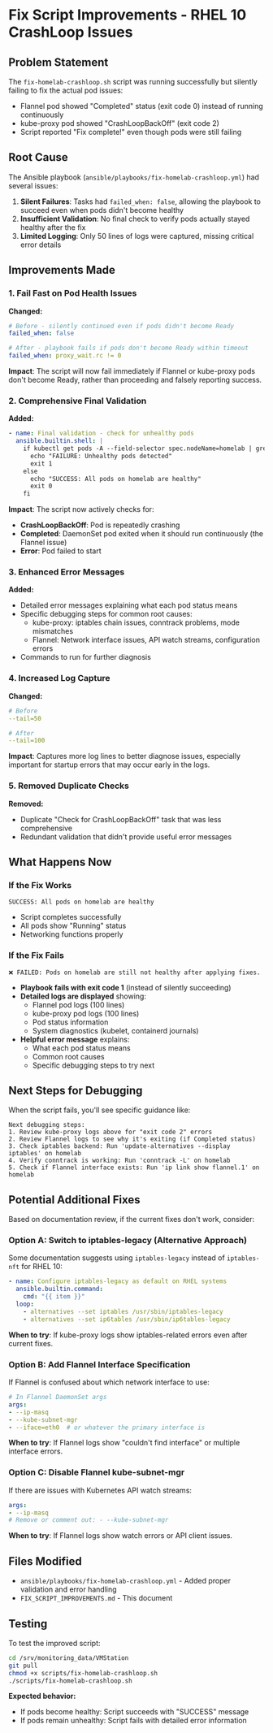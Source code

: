 # Fix Script Improvements - RHEL 10 CrashLoop Issues

## Problem Statement

The `fix-homelab-crashloop.sh` script was running successfully but silently failing to fix the actual pod issues:
- Flannel pod showed "Completed" status (exit code 0) instead of running continuously
- kube-proxy pod showed "CrashLoopBackOff" (exit code 2)
- Script reported "Fix complete!" even though pods were still failing

## Root Cause

The Ansible playbook (`ansible/playbooks/fix-homelab-crashloop.yml`) had several issues:

1. **Silent Failures**: Tasks had `failed_when: false`, allowing the playbook to succeed even when pods didn't become healthy
2. **Insufficient Validation**: No final check to verify pods actually stayed healthy after the fix
3. **Limited Logging**: Only 50 lines of logs were captured, missing critical error details

## Improvements Made

### 1. Fail Fast on Pod Health Issues

**Changed:**
```yaml
# Before - silently continued even if pods didn't become Ready
failed_when: false

# After - playbook fails if pods don't become Ready within timeout
failed_when: proxy_wait.rc != 0
```

**Impact**: The script will now fail immediately if Flannel or kube-proxy pods don't become Ready, rather than proceeding and falsely reporting success.

### 2. Comprehensive Final Validation

**Added:**
```yaml
- name: Final validation - check for unhealthy pods
  ansible.builtin.shell: |
    if kubectl get pods -A --field-selector spec.nodeName=homelab | grep -E 'CrashLoopBackOff|Error|Completed'; then
      echo "FAILURE: Unhealthy pods detected"
      exit 1
    else
      echo "SUCCESS: All pods on homelab are healthy"
      exit 0
    fi
```

**Impact**: The script now actively checks for:
- **CrashLoopBackOff**: Pod is repeatedly crashing
- **Completed**: DaemonSet pod exited when it should run continuously (the Flannel issue)
- **Error**: Pod failed to start

### 3. Enhanced Error Messages

**Added:**
- Detailed error messages explaining what each pod status means
- Specific debugging steps for common root causes:
  - kube-proxy: iptables chain issues, conntrack problems, mode mismatches
  - Flannel: Network interface issues, API watch streams, configuration errors
- Commands to run for further diagnosis

### 4. Increased Log Capture

**Changed:**
```yaml
# Before
--tail=50

# After
--tail=100
```

**Impact**: Captures more log lines to better diagnose issues, especially important for startup errors that may occur early in the logs.

### 5. Removed Duplicate Checks

**Removed:**
- Duplicate "Check for CrashLoopBackOff" task that was less comprehensive
- Redundant validation that didn't provide useful error messages

## What Happens Now

### If the Fix Works
```
SUCCESS: All pods on homelab are healthy
```
- Script completes successfully
- All pods show "Running" status
- Networking functions properly

### If the Fix Fails  
```
❌ FAILED: Pods on homelab are still not healthy after applying fixes.
```
- **Playbook fails with exit code 1** (instead of silently succeeding)
- **Detailed logs are displayed** showing:
  - Flannel pod logs (100 lines)
  - kube-proxy pod logs (100 lines)
  - Pod status information
  - System diagnostics (kubelet, containerd journals)
- **Helpful error message** explains:
  - What each pod status means
  - Common root causes
  - Specific debugging steps to try next

## Next Steps for Debugging

When the script fails, you'll see specific guidance like:

```
Next debugging steps:
1. Review kube-proxy logs above for "exit code 2" errors
2. Review Flannel logs to see why it's exiting (if Completed status)
3. Check iptables backend: Run 'update-alternatives --display iptables' on homelab
4. Verify conntrack is working: Run 'conntrack -L' on homelab
5. Check if Flannel interface exists: Run 'ip link show flannel.1' on homelab
```

## Potential Additional Fixes

Based on documentation review, if the current fixes don't work, consider:

### Option A: Switch to iptables-legacy (Alternative Approach)

Some documentation suggests using `iptables-legacy` instead of `iptables-nft` for RHEL 10:

```yaml
- name: Configure iptables-legacy as default on RHEL systems
  ansible.builtin.command:
    cmd: "{{ item }}"
  loop:
    - alternatives --set iptables /usr/sbin/iptables-legacy
    - alternatives --set ip6tables /usr/sbin/ip6tables-legacy
```

**When to try**: If kube-proxy logs show iptables-related errors even after current fixes.

### Option B: Add Flannel Interface Specification

If Flannel is confused about which network interface to use:

```yaml
# In Flannel DaemonSet args
args:
- --ip-masq
- --kube-subnet-mgr
- --iface=eth0  # or whatever the primary interface is
```

**When to try**: If Flannel logs show "couldn't find interface" or multiple interface errors.

### Option C: Disable Flannel kube-subnet-mgr

If there are issues with Kubernetes API watch streams:

```yaml
args:
- --ip-masq
# Remove or comment out: - --kube-subnet-mgr
```

**When to try**: If Flannel logs show watch errors or API client issues.

## Files Modified

- `ansible/playbooks/fix-homelab-crashloop.yml` - Added proper validation and error handling
- `FIX_SCRIPT_IMPROVEMENTS.md` - This document

## Testing

To test the improved script:

```bash
cd /srv/monitoring_data/VMStation
git pull
chmod +x scripts/fix-homelab-crashloop.sh
./scripts/fix-homelab-crashloop.sh
```

**Expected behavior:**
- If pods become healthy: Script succeeds with "SUCCESS" message
- If pods remain unhealthy: Script fails with detailed error information
